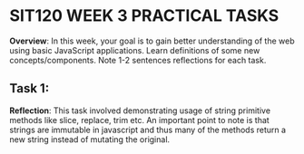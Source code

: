 # SIT120 WEEK 3 PRACTICAL TASKS

**Overview**:
In this week, your goal is to gain better understanding of the web using basic JavaScript applications. Learn definitions of some new concepts/components. Note 1-2 sentences reflections for each task.

## Task 1:

**Reflection**:
This task involved demonstrating usage of string primitive methods like slice,
replace, trim etc. An important point to note is that strings are immutable in
javascript and thus many of the methods return a new string instead of mutating
the original.
